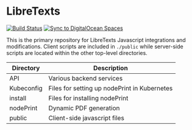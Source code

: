 LibreTexts
============
[![Build Status](https://travis-ci.org/LibreTexts/Libretext.svg?branch=master)](https://travis-ci.org/LibreTexts/Libretext)
[![Sync to DigitalOcean Spaces](https://github.com/LibreTexts/Libretext/workflows/Sync%20to%20DigitalOcean%20Spaces/badge.svg)](https://github.com/LibreTexts/Libretext/actions?query=workflow%3A%22Sync+to+DigitalOcean+Spaces%22)

This is the primary repository for LibreTexts Javascript integrations and modifications. Client scripts are included in `./public` while server-side scripts are located within the other top-level directories.

| Directory     | Description |
| ----------- | ----------- |
| API     | Various backend services |
| Kubeconfig     | Files for setting up nodePrint in Kubernetes |
| install     | Files for installing nodePrint |
| nodePrint     | Dynamic PDF generation |
| public     | Client-side javascript files |
